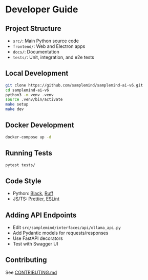 # Developer Guide

## Project Structure
- `src/`: Main Python source code
- `frontend/`: Web and Electron apps
- `docs/`: Documentation
- `tests/`: Unit, integration, and e2e tests

## Local Development
```bash
git clone https://github.com/samplemind/samplemind-ai-v6.git
cd samplemind-ai-v6
python3 -m venv .venv
source .venv/bin/activate
make setup
make dev
```

## Docker Development
```bash
docker-compose up -d
```

## Running Tests
```bash
pytest tests/
```

## Code Style
- Python: [Black](https://black.readthedocs.io/), [Ruff](https://docs.astral.sh/ruff/)
- JS/TS: [Prettier](https://prettier.io/), [ESLint](https://eslint.org/)

## Adding API Endpoints
- Edit `src/samplemind/interfaces/api/ollama_api.py`
- Add Pydantic models for requests/responses
- Use FastAPI decorators
- Test with Swagger UI

## Contributing
See [CONTRIBUTING.md](../../CONTRIBUTING.md) 